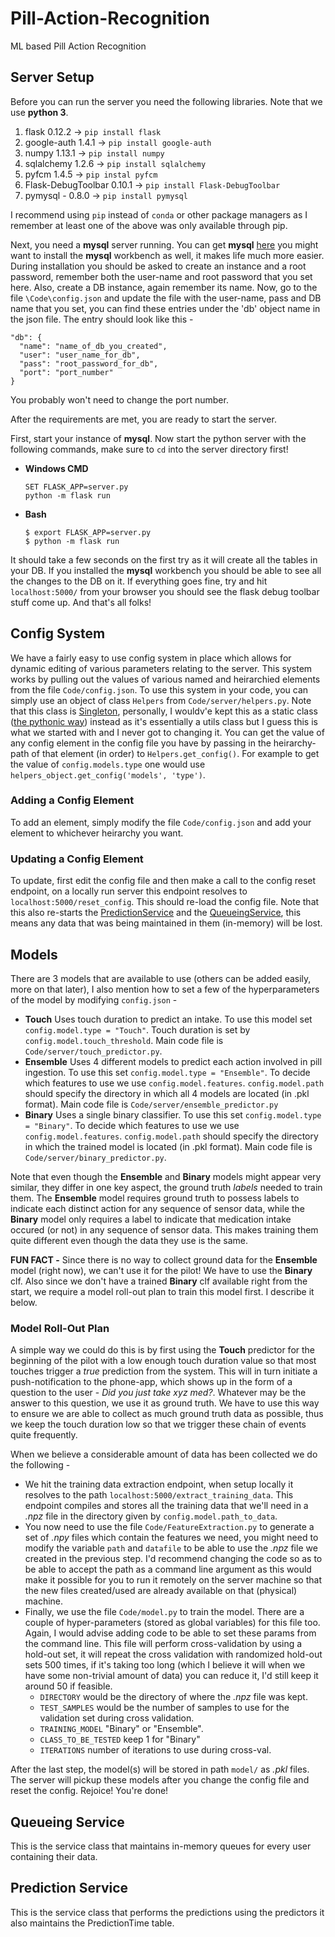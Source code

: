 # Pill-Action-Recognition
ML based Pill Action Recognition  

## Server Setup
Before you can run the server you need the following libraries. Note that we use **python 3**.  
  1. flask 0.12.2 -> `pip install flask`
  2. google-auth 1.4.1 -> `pip install google-auth`
  3. numpy 1.13.1 -> `pip install numpy`
  4. sqlalchemy 1.2.6 -> `pip install sqlalchemy`
  5. pyfcm 1.4.5 -> `pip instal pyfcm`
  6. Flask-DebugToolbar 0.10.1 -> `pip install Flask-DebugToolbar`
  7. pymysql - 0.8.0 -> `pip install pymysql`

I recommend using `pip` instead of `conda` or other package managers as I remember at least one of the above was only available through pip. 

Next, you need a **mysql** server running. You can get **mysql** [here](https://dev.mysql.com/downloads/mysql/) you might want to install the **mysql** workbench as well, it makes life much more easier. During installation you should be asked to create an instance and a root password, remember both the user-name and root password that you set here. Also, create a DB instance, again remember its name. Now, go to the file `\Code\config.json` and update the file with the user-name, pass and DB name that you set, you can find these entries under the 'db' object name in the json file. The entry should look like this -  
```
"db": {
  "name": "name_of_db_you_created",
  "user": "user_name_for_db",
  "pass": "root_password_for_db",
  "port": "port_number"
}
```

You probably won't need to change the port number.

After the requirements are met, you are ready to start the server.  

First, start your instance of **mysql**. Now start the python server with the following commands, make sure to `cd` into the server directory first!
  * **Windows CMD**
    ```
    SET FLASK_APP=server.py
    python -m flask run
    ```
  * **Bash**
    ```
    $ export FLASK_APP=server.py
    $ python -m flask run
    ```

It should take a few seconds on the first try as it will create all the tables in your DB. If you installed the **mysql** workbench you should be able to see all the changes to the DB on it. If everything goes fine, try and hit `localhost:5000/` from your browser you should see the flask debug toolbar stuff come up. And that's all folks!

## Config System
We have a fairly easy to use config system in place which allows for dynamic editing of various parameters relating to the server. This system works by pulling out the values of various named and heirarchied elements from the file `Code/config.json`. To use this system in your code, you can simply use an object of class `Helpers` from `Code/server/helpers.py`. Note that this class is [Singleton](https://en.wikipedia.org/wiki/Singleton_pattern), personally, I wouldv'e kept this as a static class ([the pythonic way](https://stackoverflow.com/questions/30556857/creating-a-static-class-with-no-instances)) instead as it's essentially a utils class but I guess this is what we started with and I never got to changing it. You can get the value of any config element in the config file you have by passing in the heirarchy-path of that element (in order) to `Helpers.get_config()`. For example to get the value of `config.models.type` one would use `helpers_object.get_config('models', 'type')`.

### Adding a Config Element
To add an element, simply modify the file `Code/config.json` and add your element to whichever heirarchy you want. 

### Updating a Config Element
To update, first edit the config file and then make a call to the config reset endpoint, on a locally run server this endpoint resolves to `localhost:5000/reset_config`. This should re-load the config file. Note that this also re-starts the [PredictionService](#prediction-service) and the [QueueingService](#queueing-service), this means any data that was being maintained in them (in-memory) will be lost. 

## Models

There are 3 models that are available to use (others can be added easily, more on that later), I also mention how to set a few of the hyperparameters of the model by modifying `config.json` -    
  * **Touch** Uses touch duration to predict an intake. To use this model set `config.model.type = "Touch"`. Touch duration is set by `config.model.touch_threshold`. Main code file is `Code/server/touch_predictor.py`.
  * **Ensemble** Uses 4 different models to predict each action involved in pill ingestion. To use this set `config.model.type = "Ensemble"`. To decide which features to use we use `config.model.features`. `config.model.path` should specify the directory in which all 4 models are located (in .pkl format). Main code file is `Code/server/ensemble_predictor.py`
  * **Binary** Uses a single binary classifier. To use this set `config.model.type = "Binary"`. To decide which features to use we use `config.model.features`. `config.model.path` should specify the directory in which the trained model is located (in .pkl format). Main code file is `Code/server/binary_predictor.py`.

Note that even though the **Ensemble** and **Binary** models might appear very similar, they differ in one key aspect, the ground truth *labels* needed to train them. The **Ensemble** model requires ground truth to possess labels to indicate each distinct action for any sequence of sensor data, while the **Binary** model only requires a label to indicate that medication intake occured (or not) in any sequence of sensor data. This makes training them quite different even though the data they use is the same.

**FUN FACT -** Since there is no way to collect ground data for the **Ensemble** model (right now), we can't use it for the pilot! We have to use the **Binary** clf. Also since we don't have a trained **Binary** clf available right from the start, we require a model roll-out plan to train this model first. I describe it below.

### Model Roll-Out Plan
A simple way we could do this is by first using the **Touch** predictor for the beginning of the pilot with a low enough touch duration value so that most touches trigger a *true* prediction from the system. This will in turn initiate a push-notification to the phone-app, which shows up in the form of a question to the user - *Did you just take xyz med?*. Whatever may be the answer to this question, we use it as ground truth. We have to use this way to ensure we are able to collect as much ground truth data as possible, thus we keep the touch duration low so that we trigger these chain of events quite frequently.  

When we believe a considerable amount of data has been collected we  do the following -  
  * We hit the training data extraction endpoint, when setup locally it resolves to the path `localhost:5000/extract_training_data`. This endpoint compiles and stores all the training data that we'll need in a *.npz* file in the directory given by `config.model.path_to_data`. 
  * You now need to use the file `Code/FeatureExtraction.py` to generate a set of *.npy* files which contain the features we need, you might need to modify the variable `path` and `datafile` to be able to use the *.npz* file we created in the previous step. I'd recommend changing the code so as to be able to accept the path as a command line argument as this would make it possible for you to run it remotely on the server machine so that the new files created/used are already available on that (physical) machine.
  * Finally, we use the file `Code/model.py` to train the model. There are a couple of hyper-parameters (stored as global variables) for this file too. Again, I would advise adding code to be able to set these params from the command line. This file will perform cross-validation by using a hold-out set, it will repeat the cross validation with randomized hold-out sets 500 times, if it's taking too long (which I believe it will when we have some non-trivial amount of data) you can reduce it, I'd still keep it around 50 if feasible.
    * `DIRECTORY` would be the directory of where the *.npz* file was kept. 
    * `TEST_SAMPLES` would be the number of samples to use for the validation set during cross validation.
    * `TRAINING_MODEL` "Binary" or "Ensemble".
    * `CLASS_TO_BE_TESTED` keep 1 for "Binary"
    * `ITERATIONS` number of iterations to use during cross-val.

After the last step, the model(s) will be stored in path `model/` as *.pkl* files. The server will pickup these models after you change the config file and reset the config. Rejoice! You're done!

## Queueing Service
This is the service class that maintains in-memory queues for every user containing their data.


## Prediction Service
This is the service class that performs the predictions using the predictors it also maintains the PredictionTime table.
